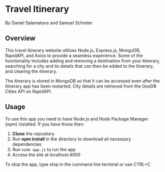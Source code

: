 # Travel Itinerary
By Daniel Salamatovs and Samuel Schreier

## Overview

This travel itinerary website utilizes Node.js, Express.js, MongoDB, RapidAPI, and Axios to provide a seamless experience. Some of the functionality includes adding and removing a destination from your itinerary, searching for a city and its details that can then be added to the itinerary, and clearing the itinerary. 

The itinerary is stored in MongoDB so that it can be accessed even after the itinerary app has been restarted. City details are retrieved from the GeoDB Cities API on RapidAPI.

## Usage

To use this app you need to have Node.js and Node Package Manager (npm) installed. If you have those then:

1. **Clone** the repository
2. Run **npm install** in the directory to download all necessary dependencies
3. Run `node app.js` to run the app
4. Access the site at localhost:4000

To stop the app, type stop in the command line terminal or use *CTRL+C*

